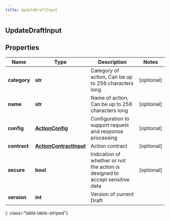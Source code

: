 ```yaml
---
title: UpdateDraftInput
---
```

## UpdateDraftInput

## Properties

|Name | Type | Description | Notes|
|------------ | ------------- | ------------- | -------------|
| **category** | **str** | Category of action, Can be up to 256 characters long | [optional] |
| **name** | **str** | Name of action, Can be up to 256 characters long | [optional] |
| **config** | [**ActionConfig**](ActionConfig.html) | Configuration to support request and response processing | [optional] |
| **contract** | [**ActionContractInput**](ActionContractInput.html) | Action contract | [optional] |
| **secure** | **bool** | Indication of whether or not the action is designed to accept sensitive data | [optional] |
| **version** | **int** | Version of current Draft | |
{: class="table table-striped"}


